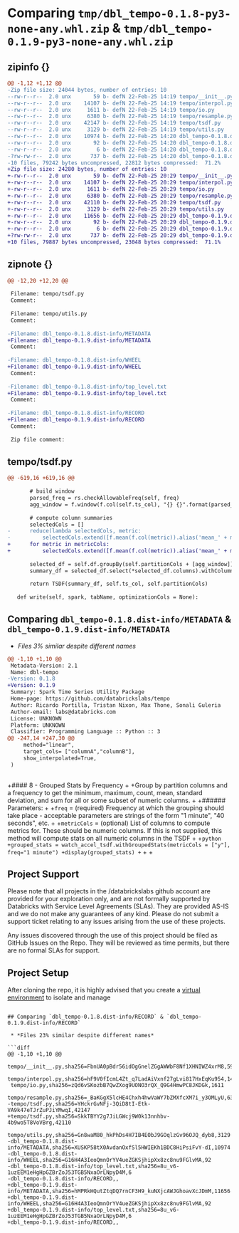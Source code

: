 # Comparing `tmp/dbl_tempo-0.1.8-py3-none-any.whl.zip` & `tmp/dbl_tempo-0.1.9-py3-none-any.whl.zip`

## zipinfo {}

```diff
@@ -1,12 +1,12 @@
-Zip file size: 24044 bytes, number of entries: 10
--rw-r--r--  2.0 unx       59 b- defN 22-Feb-25 14:19 tempo/__init__.py
--rw-r--r--  2.0 unx    14107 b- defN 22-Feb-25 14:19 tempo/interpol.py
--rw-r--r--  2.0 unx     1611 b- defN 22-Feb-25 14:19 tempo/io.py
--rw-r--r--  2.0 unx     6380 b- defN 22-Feb-25 14:19 tempo/resample.py
--rw-r--r--  2.0 unx    42147 b- defN 22-Feb-25 14:19 tempo/tsdf.py
--rw-r--r--  2.0 unx     3129 b- defN 22-Feb-25 14:19 tempo/utils.py
--rw-r--r--  2.0 unx    10974 b- defN 22-Feb-25 14:20 dbl_tempo-0.1.8.dist-info/METADATA
--rw-r--r--  2.0 unx       92 b- defN 22-Feb-25 14:20 dbl_tempo-0.1.8.dist-info/WHEEL
--rw-r--r--  2.0 unx        6 b- defN 22-Feb-25 14:20 dbl_tempo-0.1.8.dist-info/top_level.txt
-?rw-rw-r--  2.0 unx      737 b- defN 22-Feb-25 14:20 dbl_tempo-0.1.8.dist-info/RECORD
-10 files, 79242 bytes uncompressed, 22812 bytes compressed:  71.2%
+Zip file size: 24280 bytes, number of entries: 10
+-rw-r--r--  2.0 unx       59 b- defN 22-Feb-25 20:29 tempo/__init__.py
+-rw-r--r--  2.0 unx    14107 b- defN 22-Feb-25 20:29 tempo/interpol.py
+-rw-r--r--  2.0 unx     1611 b- defN 22-Feb-25 20:29 tempo/io.py
+-rw-r--r--  2.0 unx     6380 b- defN 22-Feb-25 20:29 tempo/resample.py
+-rw-r--r--  2.0 unx    42110 b- defN 22-Feb-25 20:29 tempo/tsdf.py
+-rw-r--r--  2.0 unx     3129 b- defN 22-Feb-25 20:29 tempo/utils.py
+-rw-r--r--  2.0 unx    11656 b- defN 22-Feb-25 20:29 dbl_tempo-0.1.9.dist-info/METADATA
+-rw-r--r--  2.0 unx       92 b- defN 22-Feb-25 20:29 dbl_tempo-0.1.9.dist-info/WHEEL
+-rw-r--r--  2.0 unx        6 b- defN 22-Feb-25 20:29 dbl_tempo-0.1.9.dist-info/top_level.txt
+?rw-rw-r--  2.0 unx      737 b- defN 22-Feb-25 20:29 dbl_tempo-0.1.9.dist-info/RECORD
+10 files, 79887 bytes uncompressed, 23048 bytes compressed:  71.1%
```

## zipnote {}

```diff
@@ -12,20 +12,20 @@
 
 Filename: tempo/tsdf.py
 Comment: 
 
 Filename: tempo/utils.py
 Comment: 
 
-Filename: dbl_tempo-0.1.8.dist-info/METADATA
+Filename: dbl_tempo-0.1.9.dist-info/METADATA
 Comment: 
 
-Filename: dbl_tempo-0.1.8.dist-info/WHEEL
+Filename: dbl_tempo-0.1.9.dist-info/WHEEL
 Comment: 
 
-Filename: dbl_tempo-0.1.8.dist-info/top_level.txt
+Filename: dbl_tempo-0.1.9.dist-info/top_level.txt
 Comment: 
 
-Filename: dbl_tempo-0.1.8.dist-info/RECORD
+Filename: dbl_tempo-0.1.9.dist-info/RECORD
 Comment: 
 
 Zip file comment:
```

## tempo/tsdf.py

```diff
@@ -619,16 +619,16 @@
 
       # build window
       parsed_freq = rs.checkAllowableFreq(self, freq)
       agg_window = f.window(f.col(self.ts_col), "{} {}".format(parsed_freq[0], rs.freq_dict[parsed_freq[1]]))
 
       # compute column summaries
       selectedCols = []
-      reduce(lambda selectedCols, metric:
-          selectedCols.extend([f.mean(f.col(metric)).alias('mean_' + metric), f.count(f.col(metric)).alias('count_' + metric), f.min(f.col(metric)).alias('min_' + metric), f.max(f.col(metric)).alias('max_' + metric), f.sum(f.col(metric)).alias('sum_' + metric), f.stddev(f.col(metric)).alias('stddev_' + metric)]), metricCols, selectedCols)
+      for metric in metricCols:
+          selectedCols.extend([f.mean(f.col(metric)).alias('mean_' + metric), f.count(f.col(metric)).alias('count_' + metric), f.min(f.col(metric)).alias('min_' + metric), f.max(f.col(metric)).alias('max_' + metric), f.sum(f.col(metric)).alias('sum_' + metric), f.stddev(f.col(metric)).alias('stddev_' + metric)])
 
       selected_df = self.df.groupBy(self.partitionCols + [agg_window]).agg(*selectedCols)
       summary_df = selected_df.select(*selected_df.columns).withColumn(self.ts_col, f.col('window').start).drop('window')
 
       return TSDF(summary_df, self.ts_col, self.partitionCols)
 
   def write(self, spark, tabName, optimizationCols = None):
```

## Comparing `dbl_tempo-0.1.8.dist-info/METADATA` & `dbl_tempo-0.1.9.dist-info/METADATA`

 * *Files 3% similar despite different names*

```diff
@@ -1,10 +1,10 @@
 Metadata-Version: 2.1
 Name: dbl-tempo
-Version: 0.1.8
+Version: 0.1.9
 Summary: Spark Time Series Utility Package
 Home-page: https://github.com/databrickslabs/tempo
 Author: Ricardo Portilla, Tristan Nixon, Max Thone, Sonali Guleria
 Author-email: labs@databricks.com
 License: UNKNOWN
 Platform: UNKNOWN
 Classifier: Programming Language :: Python :: 3
@@ -247,14 +247,30 @@
     method="linear",
     target_cols= ["columnA","columnB"],
     show_interpolated=True,
 )
 
 ```
 
+#### 8 - Grouped Stats by Frequency
+
+Group by partition columns and a frequency to get the minimum, maximum, count, mean, standard deviation, and sum for all or some subset of numeric columns.
+
+###### Parameters: 
+
+`freq` = (required) Frequency at which the grouping should take place - acceptable parameters are strings of the form "1 minute", "40 seconds", etc.
+
+`metricCols` = (optional) List of columns to compute metrics for. These should be numeric columns. If this is not supplied, this method will compute stats on all numeric columns in the TSDF
+
+```python
+grouped_stats = watch_accel_tsdf.withGroupedStats(metricCols = ["y"], freq="1 minute")
+display(grouped_stats)
+```
+
+
 ## Project Support
 Please note that all projects in the /databrickslabs github account are provided for your exploration only, and are not formally supported by Databricks with Service Level Agreements (SLAs).  They are provided AS-IS and we do not make any guarantees of any kind.  Please do not submit a support ticket relating to any issues arising from the use of these projects.
 
 Any issues discovered through the use of this project should be filed as GitHub Issues on the Repo.  They will be reviewed as time permits, but there are no formal SLAs for support.
 
 ## Project Setup
 After cloning the repo, it is highly advised that you create a [virtual environment](https://docs.python.org/3/library/venv.html) to isolate and manage
```

## Comparing `dbl_tempo-0.1.8.dist-info/RECORD` & `dbl_tempo-0.1.9.dist-info/RECORD`

 * *Files 23% similar despite different names*

```diff
@@ -1,10 +1,10 @@
 tempo/__init__.py,sha256=FbnUA0pBdr56idOgGnelZGgAWWbF8Nf1XHNIWZ4xrM8,59
 tempo/interpol.py,sha256=hF9V0fIcmL4Zt_q7LadAiVxnf27gLvi817HxEqKu954,14107
 tempo/io.py,sha256=zQd6vSKozbB7QwZXog9UONO3rQX_Q9G4HmwPC8JKDGk,1611
 tempo/resample.py,sha256=_BaKGgX5lcHE4Chxh4hwVaWY7bZMXfcXM7i_y3OMLyU,6380
-tempo/tsdf.py,sha256=YHckrGvNFj-3QiD8tI-Etk-VA9k47eTJrZuPJiYMwqI,42147
+tempo/tsdf.py,sha256=SkkTBYY2g7JiLGWcj9W0k13nnhbv-4b9wo5T8VoVBrg,42110
 tempo/utils.py,sha256=Gn8waM80_hkPhDs4H7IB4EObJ9GOqlzGv96OJQ_dyb8,3129
-dbl_tempo-0.1.8.dist-info/METADATA,sha256=XUSKP58tX0AvdanOxfSl5HWIEKh1BDC8HiPsiFvY-dI,10974
-dbl_tempo-0.1.8.dist-info/WHEEL,sha256=G16H4A3IeoQmnOrYV4ueZGKSjhipXx8zc8nu9FGlvMA,92
-dbl_tempo-0.1.8.dist-info/top_level.txt,sha256=8u_v6-1uzEEM1eHgHpGZBrZoJ53TGB5NxaOrLNpyD4M,6
-dbl_tempo-0.1.8.dist-info/RECORD,,
+dbl_tempo-0.1.9.dist-info/METADATA,sha256=hMPRkHQutZtqDQ7rnCF3H9_kuNXjcAWJGhoavXcJDmM,11656
+dbl_tempo-0.1.9.dist-info/WHEEL,sha256=G16H4A3IeoQmnOrYV4ueZGKSjhipXx8zc8nu9FGlvMA,92
+dbl_tempo-0.1.9.dist-info/top_level.txt,sha256=8u_v6-1uzEEM1eHgHpGZBrZoJ53TGB5NxaOrLNpyD4M,6
+dbl_tempo-0.1.9.dist-info/RECORD,,
```

